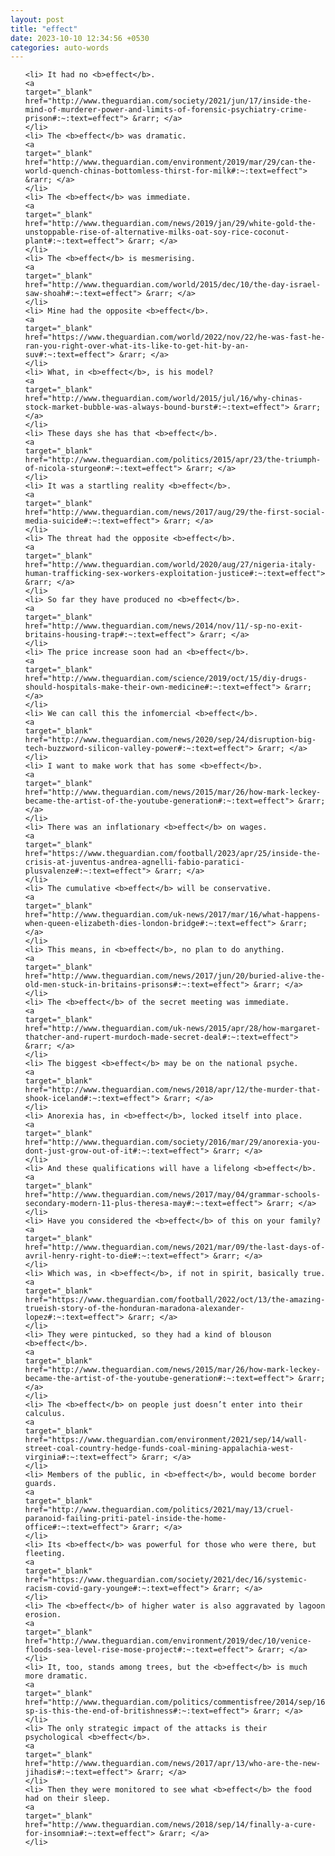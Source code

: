 ```yaml
---
layout: post
title: "effect"
date: 2023-10-10 12:34:56 +0530
categories: auto-words
---
```

<ol>

    <li> It had no <b>effect</b>.
    <a 
    target="_blank" 
    href="http://www.theguardian.com/society/2021/jun/17/inside-the-mind-of-murderer-power-and-limits-of-forensic-psychiatry-crime-prison#:~:text=effect"> &rarr; </a>
    </li>
    <li> The <b>effect</b> was dramatic.
    <a 
    target="_blank" 
    href="http://www.theguardian.com/environment/2019/mar/29/can-the-world-quench-chinas-bottomless-thirst-for-milk#:~:text=effect"> &rarr; </a>
    </li>
    <li> The <b>effect</b> was immediate.
    <a 
    target="_blank" 
    href="http://www.theguardian.com/news/2019/jan/29/white-gold-the-unstoppable-rise-of-alternative-milks-oat-soy-rice-coconut-plant#:~:text=effect"> &rarr; </a>
    </li>
    <li> The <b>effect</b> is mesmerising.
    <a 
    target="_blank" 
    href="http://www.theguardian.com/world/2015/dec/10/the-day-israel-saw-shoah#:~:text=effect"> &rarr; </a>
    </li>
    <li> Mine had the opposite <b>effect</b>.
    <a 
    target="_blank" 
    href="https://www.theguardian.com/world/2022/nov/22/he-was-fast-he-ran-you-right-over-what-its-like-to-get-hit-by-an-suv#:~:text=effect"> &rarr; </a>
    </li>
    <li> What, in <b>effect</b>, is his model?
    <a 
    target="_blank" 
    href="http://www.theguardian.com/world/2015/jul/16/why-chinas-stock-market-bubble-was-always-bound-burst#:~:text=effect"> &rarr; </a>
    </li>
    <li> These days she has that <b>effect</b>.
    <a 
    target="_blank" 
    href="http://www.theguardian.com/politics/2015/apr/23/the-triumph-of-nicola-sturgeon#:~:text=effect"> &rarr; </a>
    </li>
    <li> It was a startling reality <b>effect</b>.
    <a 
    target="_blank" 
    href="http://www.theguardian.com/news/2017/aug/29/the-first-social-media-suicide#:~:text=effect"> &rarr; </a>
    </li>
    <li> The threat had the opposite <b>effect</b>.
    <a 
    target="_blank" 
    href="http://www.theguardian.com/world/2020/aug/27/nigeria-italy-human-trafficking-sex-workers-exploitation-justice#:~:text=effect"> &rarr; </a>
    </li>
    <li> So far they have produced no <b>effect</b>.
    <a 
    target="_blank" 
    href="http://www.theguardian.com/news/2014/nov/11/-sp-no-exit-britains-housing-trap#:~:text=effect"> &rarr; </a>
    </li>
    <li> The price increase soon had an <b>effect</b>.
    <a 
    target="_blank" 
    href="http://www.theguardian.com/science/2019/oct/15/diy-drugs-should-hospitals-make-their-own-medicine#:~:text=effect"> &rarr; </a>
    </li>
    <li> We can call this the infomercial <b>effect</b>.
    <a 
    target="_blank" 
    href="http://www.theguardian.com/news/2020/sep/24/disruption-big-tech-buzzword-silicon-valley-power#:~:text=effect"> &rarr; </a>
    </li>
    <li> I want to make work that has some <b>effect</b>.
    <a 
    target="_blank" 
    href="http://www.theguardian.com/news/2015/mar/26/how-mark-leckey-became-the-artist-of-the-youtube-generation#:~:text=effect"> &rarr; </a>
    </li>
    <li> There was an inflationary <b>effect</b> on wages.
    <a 
    target="_blank" 
    href="https://www.theguardian.com/football/2023/apr/25/inside-the-crisis-at-juventus-andrea-agnelli-fabio-paratici-plusvalenze#:~:text=effect"> &rarr; </a>
    </li>
    <li> The cumulative <b>effect</b> will be conservative.
    <a 
    target="_blank" 
    href="http://www.theguardian.com/uk-news/2017/mar/16/what-happens-when-queen-elizabeth-dies-london-bridge#:~:text=effect"> &rarr; </a>
    </li>
    <li> This means, in <b>effect</b>, no plan to do anything.
    <a 
    target="_blank" 
    href="http://www.theguardian.com/news/2017/jun/20/buried-alive-the-old-men-stuck-in-britains-prisons#:~:text=effect"> &rarr; </a>
    </li>
    <li> The <b>effect</b> of the secret meeting was immediate.
    <a 
    target="_blank" 
    href="http://www.theguardian.com/uk-news/2015/apr/28/how-margaret-thatcher-and-rupert-murdoch-made-secret-deal#:~:text=effect"> &rarr; </a>
    </li>
    <li> The biggest <b>effect</b> may be on the national psyche.
    <a 
    target="_blank" 
    href="http://www.theguardian.com/news/2018/apr/12/the-murder-that-shook-iceland#:~:text=effect"> &rarr; </a>
    </li>
    <li> Anorexia has, in <b>effect</b>, locked itself into place.
    <a 
    target="_blank" 
    href="http://www.theguardian.com/society/2016/mar/29/anorexia-you-dont-just-grow-out-of-it#:~:text=effect"> &rarr; </a>
    </li>
    <li> And these qualifications will have a lifelong <b>effect</b>.
    <a 
    target="_blank" 
    href="http://www.theguardian.com/news/2017/may/04/grammar-schools-secondary-modern-11-plus-theresa-may#:~:text=effect"> &rarr; </a>
    </li>
    <li> Have you considered the <b>effect</b> of this on your family?
    <a 
    target="_blank" 
    href="http://www.theguardian.com/news/2021/mar/09/the-last-days-of-avril-henry-right-to-die#:~:text=effect"> &rarr; </a>
    </li>
    <li> Which was, in <b>effect</b>, if not in spirit, basically true.
    <a 
    target="_blank" 
    href="https://www.theguardian.com/football/2022/oct/13/the-amazing-trueish-story-of-the-honduran-maradona-alexander-lopez#:~:text=effect"> &rarr; </a>
    </li>
    <li> They were pintucked, so they had a kind of blouson <b>effect</b>.
    <a 
    target="_blank" 
    href="http://www.theguardian.com/news/2015/mar/26/how-mark-leckey-became-the-artist-of-the-youtube-generation#:~:text=effect"> &rarr; </a>
    </li>
    <li> The <b>effect</b> on people just doesn’t enter into their calculus.
    <a 
    target="_blank" 
    href="https://www.theguardian.com/environment/2021/sep/14/wall-street-coal-country-hedge-funds-coal-mining-appalachia-west-virginia#:~:text=effect"> &rarr; </a>
    </li>
    <li> Members of the public, in <b>effect</b>, would become border guards.
    <a 
    target="_blank" 
    href="http://www.theguardian.com/politics/2021/may/13/cruel-paranoid-failing-priti-patel-inside-the-home-office#:~:text=effect"> &rarr; </a>
    </li>
    <li> Its <b>effect</b> was powerful for those who were there, but fleeting.
    <a 
    target="_blank" 
    href="https://www.theguardian.com/society/2021/dec/16/systemic-racism-covid-gary-younge#:~:text=effect"> &rarr; </a>
    </li>
    <li> The <b>effect</b> of higher water is also aggravated by lagoon erosion.
    <a 
    target="_blank" 
    href="http://www.theguardian.com/environment/2019/dec/10/venice-floods-sea-level-rise-mose-project#:~:text=effect"> &rarr; </a>
    </li>
    <li> It, too, stands among trees, but the <b>effect</b> is much more dramatic.
    <a 
    target="_blank" 
    href="http://www.theguardian.com/politics/commentisfree/2014/sep/16/-sp-is-this-the-end-of-britishness#:~:text=effect"> &rarr; </a>
    </li>
    <li> The only strategic impact of the attacks is their psychological <b>effect</b>.
    <a 
    target="_blank" 
    href="http://www.theguardian.com/news/2017/apr/13/who-are-the-new-jihadis#:~:text=effect"> &rarr; </a>
    </li>
    <li> Then they were monitored to see what <b>effect</b> the food had on their sleep.
    <a 
    target="_blank" 
    href="http://www.theguardian.com/news/2018/sep/14/finally-a-cure-for-insomnia#:~:text=effect"> &rarr; </a>
    </li>